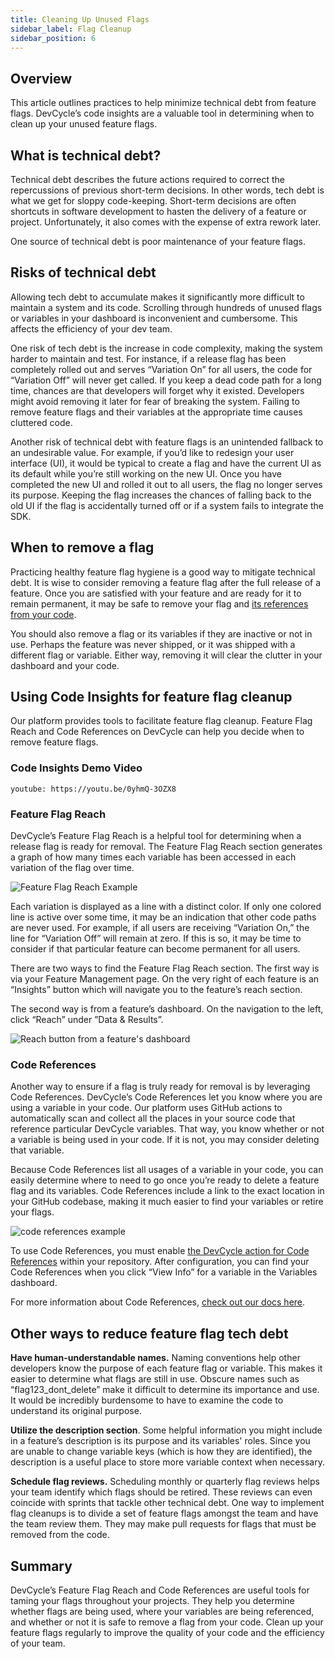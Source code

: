 ```yaml
---
title: Cleaning Up Unused Flags
sidebar_label: Flag Cleanup
sidebar_position: 6
---
```


## Overview

This article outlines practices to help minimize technical debt from feature flags. DevCycle’s code insights are a valuable tool in determining when to clean up your unused feature flags.

## What is technical debt?

Technical debt describes the future actions required to correct the repercussions of previous short-term decisions. In other words, tech debt is what we get for sloppy code-keeping. Short-term decisions are often shortcuts in software development to hasten the delivery of a feature or project. Unfortunately, it also comes with the expense of extra rework later.

One source of technical debt is poor maintenance of your feature flags.

## Risks of technical debt

Allowing tech debt to accumulate makes it significantly more difficult to maintain a system and its code. Scrolling through hundreds of unused flags or variables in your dashboard is inconvenient and cumbersome. This affects the efficiency of your dev team. 

One risk of tech debt is the increase in code complexity, making the system harder to maintain and test. For instance, if a release flag has been completely rolled out and serves “Variation On” for all users, the code for “Variation Off” will never get called. If you keep a dead code path for a long time, chances are that developers will forget why it existed. Developers might avoid removing it later for fear of breaking the system. Failing to remove feature flags and their variables at the appropriate time causes cluttered code.

Another risk of technical debt with feature flags is an unintended fallback to an undesirable value. For example, if you’d like to redesign your user interface (UI), it would be typical to create a flag and have the current UI as its default while you’re still working on the new UI. Once you have completed the new UI and rolled it out to all users, the flag no longer serves its purpose. Keeping the flag increases the chances of falling back to the old UI if the flag is accidentally turned off or if a system fails to integrate the SDK.

## When to remove a flag

Practicing healthy feature flag hygiene is a good way to mitigate technical debt. It is wise to consider removing a feature flag after the full release of a feature. Once you are satisfied with your feature and are ready for it to remain permanent, it may be safe to remove your flag and [its references from your code](#code-references).

You should also remove a flag or its variables if they are inactive or not in use. Perhaps the feature was never shipped, or it was shipped with a different flag or variable. Either way, removing it will clear the clutter in your dashboard and your code.

## Using Code Insights for feature flag cleanup

Our platform provides tools to facilitate feature flag cleanup. Feature Flag Reach and Code References on DevCycle can help you decide when to remove feature flags.
### Code Insights Demo Video
`youtube: https://youtu.be/0yhmQ-3OZX8`


### Feature Flag Reach

DevCycle’s Feature Flag Reach is a helpful tool for determining when a release flag is ready for removal. The Feature Flag Reach section generates a graph of how many times each variable has been accessed in each variation of the flag over time.

![Feature Flag Reach Example](/oct-2022-reach.png)

Each variation is displayed as a line with a distinct color. If only one colored line is active over some time, it may be an indication that other code paths are never used. For example, if all users are receiving “Variation On,” the line for “Variation Off” will remain at zero. If this is so, it may be time to consider if that particular feature can become permanent for all users.

There are two ways to find the Feature Flag Reach section. The first way is via your Feature Management page. On the very right of each feature is an “Insights” button which will navigate you to the feature’s reach section. 

The second way is from a feature’s dashboard. On the navigation to the left, click “Reach” under ”Data & Results”.

![Reach button from a feature's dashboard](/june-2022-reach-feature-dashboard.png)

### Code References

Another way to ensure if a flag is truly ready for removal is by leveraging Code References. DevCycle’s Code References let you know where you are using a variable in your code. Our platform uses GitHub actions to automatically scan and collect all the places in your source code that reference particular DevCycle variables. That way, you know whether or not a variable is being used in your code. If it is not, you may consider deleting that variable. 

Because Code References list all usages of a variable in your code, you can easily determine where to need to go once you’re ready to delete a feature flag and its variables. Code References include a link to the exact location in your GitHub codebase, making it much easier to find your variables or retire your flags.

![code references example](/march-2022-code-refs.png)

To use Code References, you must enable [the DevCycle action for Code References](/docs/tools-and-integrations/Github/gh-feature-usage-action) within your repository. After configuration, you can find your Code References when you click “View Info” for a variable in the Variables dashboard.

For more information about Code References, [check out our docs here](https://devcycle-docs-fashce1kc-taplytics.vercel.app/docs/home/feature-management/organizing-your-flags-and-variables/variable-dashboard#code-references).

## Other ways to reduce feature flag tech debt

**Have human-understandable names.** Naming conventions help other developers know the purpose of each feature flag or variable. This makes it easier to determine what flags are still in use. Obscure names such as “flag123_dont_delete” make it difficult to determine its importance and use. It would be incredibly burdensome to have to examine the code to understand its original purpose.

**Utilize the description section**. Some helpful information you might include in a feature’s description is its purpose and its variables' roles. Since you are unable to change variable keys (which is how they are identified), the description is a useful place to store more variable context when necessary.

**Schedule flag reviews.** Scheduling monthly or quarterly flag reviews helps your team identify which flags should be retired. These reviews can even coincide with sprints that tackle other technical debt. One way to implement flag cleanups is to divide a set of feature flags amongst the team and have the team review them. They may make pull requests for flags that must be removed from the code.

## Summary

DevCycle’s Feature Flag Reach and Code References are useful tools for taming your flags throughout your projects. They help you determine whether flags are being used, where your variables are being referenced, and whether or not it is safe to remove a flag from your code. Clean up your feature flags regularly to improve the quality of your code and the efficiency of your team.